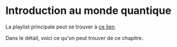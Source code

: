 # Introduction au monde quantique

La playlist principale peut se trouver à [ce lien](https://youtube.com/playlist?list=PLEABsk5Xlyk4SpWlbljzrws9fRPSu3Sdk).

Dans le détail, voici ce qu'on peut trouver de ce chapitre.

